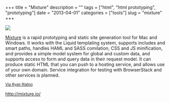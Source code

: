 +++
title = "Mixture"
description = ""
tags = ["html", "html prototyping", "prototyping"]
date = "2013-04-01"
categories = ["tools"]
slug = "mixture"
+++


<div class="tool-screenshot mb1"><a href="http://mixture.io/"><img id="bluga-thumbnail-2706" class="bluga-thumbnail custom" src="http://media.konigi.com/bluga/
wt522fd46e5b40d_custom.jpg"/></a></div><p><a href="http://mixture.io/">Mixture</a> is a rapid prototyping and static site generation tool for Mac and Windows. It works with the Liquid templating system, supports includes and smart paths, handles HAML and SASS comilation, CSS and JS minification, and provides a simple model system for global and custom data, and supports access to form and query data in their request model. It can produce static HTML that you can push to a hosting service, and allows use of your own domain. Service integration for testing with BrowserStack and other services is planned.</p>

<p><small><a href="../../notebook/static-html-new-old-school.html#comment-847916430">Via Ryan Riatno</a></small></p>

  
<p><a href="http://mixture.io/">http://mixture.io/</a></p>
      
